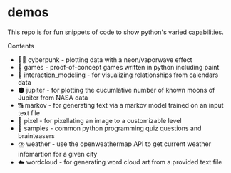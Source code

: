 # demos

This repo is for fun snippets of code to show python's varied capabilities.

Contents
* 👩‍🎤 cyberpunk - plotting data with a neon/vaporwave effect
* 🎲 games - proof-of-concept games written in python including paint
* 🤝 interaction_modeling - for visualizing relationships from calendars data
* 🌑 jupiter - for plotting the cucumlative number of known moons of Jupiter from NASA data
* 🔠 markov - for generating text via a markov model trained on an input text file
* 🌻 pixel - for pixellating an image to a customizable level
* 🤔 samples - common python programming quiz questions and brainteasers
* ⛈️ weather - use the openweathermap API to get current weather infomartion for a given city
* ☁️ wordcloud - for generating word cloud art from a provided text file
